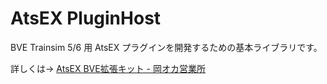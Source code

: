 # AtsEX PluginHost
BVE Trainsim 5/6 用 AtsEX プラグインを開発するための基本ライブラリです。

詳しくは→ [AtsEX BVE拡張キット - 岡オカ営業所](https://automatic9045.github.io/AtsEX/)